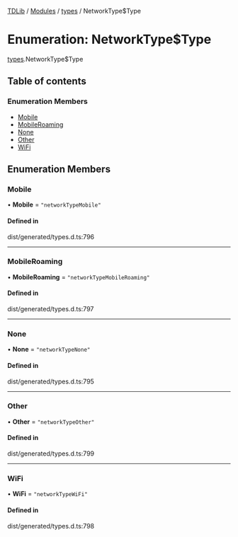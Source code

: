 [TDLib](../README.md) / [Modules](../modules.md) / [types](../modules/types.md) / NetworkType$Type

# Enumeration: NetworkType$Type

[types](../modules/types.md).NetworkType$Type

## Table of contents

### Enumeration Members

- [Mobile](types.NetworkType_Type.md#mobile)
- [MobileRoaming](types.NetworkType_Type.md#mobileroaming)
- [None](types.NetworkType_Type.md#none)
- [Other](types.NetworkType_Type.md#other)
- [WiFi](types.NetworkType_Type.md#wifi)

## Enumeration Members

### Mobile

• **Mobile** = ``"networkTypeMobile"``

#### Defined in

dist/generated/types.d.ts:796

___

### MobileRoaming

• **MobileRoaming** = ``"networkTypeMobileRoaming"``

#### Defined in

dist/generated/types.d.ts:797

___

### None

• **None** = ``"networkTypeNone"``

#### Defined in

dist/generated/types.d.ts:795

___

### Other

• **Other** = ``"networkTypeOther"``

#### Defined in

dist/generated/types.d.ts:799

___

### WiFi

• **WiFi** = ``"networkTypeWiFi"``

#### Defined in

dist/generated/types.d.ts:798
